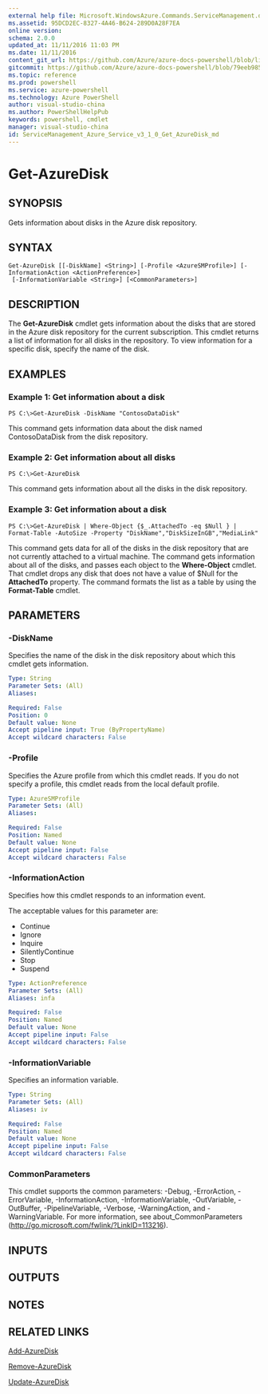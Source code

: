 ```yaml
---
external help file: Microsoft.WindowsAzure.Commands.ServiceManagement.dll-Help.xml
ms.assetid: 95DCD2EC-8327-4A46-B624-289D0A28F7EA
online version: 
schema: 2.0.0
updated_at: 11/11/2016 11:03 PM
ms.date: 11/11/2016
content_git_url: https://github.com/Azure/azure-docs-powershell/blob/live/azureps-cmdlets-docs/ServiceManagement/Azure.Service/v3.1.0/Get-AzureDisk.md
gitcommit: https://github.com/Azure/azure-docs-powershell/blob/79eeb985ea480979357fb4695832a0c3d29a48bf/azureps-cmdlets-docs/ServiceManagement/Azure.Service/v3.1.0/Get-AzureDisk.md
ms.topic: reference
ms.prod: powershell
ms.service: azure-powershell
ms.technology: Azure PowerShell
author: visual-studio-china
ms.author: PowerShellHelpPub
keywords: powershell, cmdlet
manager: visual-studio-china
id: ServiceManagement_Azure_Service_v3_1_0_Get_AzureDisk_md
---
```


# Get-AzureDisk

## SYNOPSIS
Gets information about disks in the Azure disk repository.

## SYNTAX

```
Get-AzureDisk [[-DiskName] <String>] [-Profile <AzureSMProfile>] [-InformationAction <ActionPreference>]
 [-InformationVariable <String>] [<CommonParameters>]
```

## DESCRIPTION
The **Get-AzureDisk** cmdlet gets information about the disks that are stored in the Azure disk repository for the current subscription.
This cmdlet returns a list of information for all disks in the repository.
To view information for a specific disk, specify the name of the disk.

## EXAMPLES

### Example 1: Get information about a disk
```
PS C:\>Get-AzureDisk -DiskName "ContosoDataDisk"
```

This command gets information data about the disk named ContosoDataDisk from the disk repository.

### Example 2: Get information about all disks
```
PS C:\>Get-AzureDisk
```

This command gets information about all the disks in the disk repository.

### Example 3: Get information about a disk
```
PS C:\>Get-AzureDisk | Where-Object {$_.AttachedTo -eq $Null } | Format-Table -AutoSize -Property "DiskName","DiskSizeInGB","MediaLink"
```

This command gets data for all of the disks in the disk repository that are not currently attached to a virtual machine.
The command gets information about all of the disks, and passes each object to the **Where-Object** cmdlet.
That cmdlet drops any disk that does not have a value of $Null for the **AttachedTo** property.
The command formats the list as a table by using the **Format-Table** cmdlet.

## PARAMETERS

### -DiskName
Specifies the name of the disk in the disk repository about which this cmdlet gets information.

```yaml
Type: String
Parameter Sets: (All)
Aliases: 

Required: False
Position: 0
Default value: None
Accept pipeline input: True (ByPropertyName)
Accept wildcard characters: False
```

### -Profile
Specifies the Azure profile from which this cmdlet reads.
If you do not specify a profile, this cmdlet reads from the local default profile.

```yaml
Type: AzureSMProfile
Parameter Sets: (All)
Aliases: 

Required: False
Position: Named
Default value: None
Accept pipeline input: False
Accept wildcard characters: False
```

### -InformationAction
Specifies how this cmdlet responds to an information event.

The acceptable values for this parameter are:

- Continue
- Ignore
- Inquire
- SilentlyContinue
- Stop
- Suspend

```yaml
Type: ActionPreference
Parameter Sets: (All)
Aliases: infa

Required: False
Position: Named
Default value: None
Accept pipeline input: False
Accept wildcard characters: False
```

### -InformationVariable
Specifies an information variable.

```yaml
Type: String
Parameter Sets: (All)
Aliases: iv

Required: False
Position: Named
Default value: None
Accept pipeline input: False
Accept wildcard characters: False
```

### CommonParameters
This cmdlet supports the common parameters: -Debug, -ErrorAction, -ErrorVariable, -InformationAction, -InformationVariable, -OutVariable, -OutBuffer, -PipelineVariable, -Verbose, -WarningAction, and -WarningVariable. For more information, see about_CommonParameters (http://go.microsoft.com/fwlink/?LinkID=113216).

## INPUTS

## OUTPUTS

## NOTES

## RELATED LINKS

[Add-AzureDisk](xref:ServiceManagement/Azure.Service/v3.1.0/Add-AzureDisk.md)

[Remove-AzureDisk](xref:ServiceManagement/Azure.Service/v3.1.0/Remove-AzureDisk.md)

[Update-AzureDisk](xref:ServiceManagement/Azure.Service/v3.1.0/Update-AzureDisk.md)


